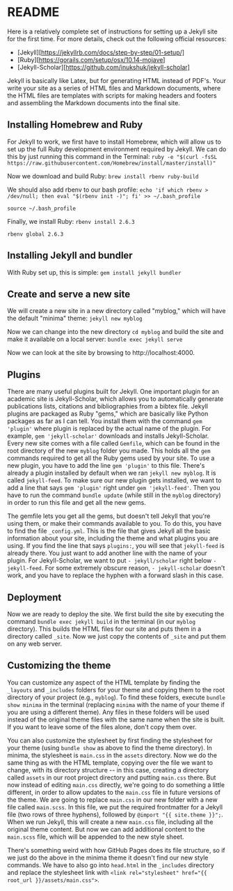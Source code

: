 # README

Here is a relatively complete set of instructions for setting up a Jekyll site for the first time. For more details, check out the following official resources:
- [Jekyll][https://jekyllrb.com/docs/step-by-step/01-setup/]
- [Ruby][https://gorails.com/setup/osx/10.14-mojave]
- [Jekyll-Scholar][https://github.com/inukshuk/jekyll-scholar]

Jekyll is basically like Latex, but for generating HTML instead of PDF's. Your write your site as a series of HTML files and Markdown documents, where the HTML files are templates with scripts for making headers and footers and assembling the Markdown documents into the final site.

## Installing Homebrew and Ruby
For Jekyll to work, we first have to install Homebrew, which will allow us to set up the full Ruby development environment required by Jekyll. We can do this by just running this command in the Terminal:
`ruby -e "$(curl -fsSL https://raw.githubusercontent.com/Homebrew/install/master/install)"`

Now we download and build Ruby:
`brew install rbenv ruby-build`

We should also add rbenv to our bash profile:
`echo 'if which rbenv > /dev/null; then eval "$(rbenv init -)"; fi' >> ~/.bash_profile`

`source ~/.bash_profile`

Finally, we install Ruby:
`rbenv install 2.6.3`

`rbenv global 2.6.3`

## Installing Jekyll and bundler
With Ruby set up, this is simple:
`gem install jekyll bundler`

## Create and serve a new site
We will create a new site in a new directory called "myblog," which will have the default "minima" theme:
`jekyll new myblog`

Now we can change into the new directory
`cd myblog`
and build the site and make it available on a local server:
`bundle exec jekyll serve`

Now we can look at the site by browsing to http://localhost:4000.

## Plugins
There are many useful plugins built for Jekyll. One important plugin for an academic site is Jekyll-Scholar, which allows you to automatically generate publications lists, citations and bibliographies from a bibtex file. Jekyll plugins are packaged as Ruby "gems," which are basically like Python packages as far as I can tell. You install them with the command `gem 'plugin'` where plugin is replaced by the actual name of the plugin. For example, `gem 'jekyll-scholar'` downloads and installs Jekyll-Scholar. Every new site comes with a file called `Gemfile`, which can be found in the root directory of the new `myblog` folder you made. This holds all the `gem` commands required to get all the Ruby gems used by your site. To use a new plugin, you have to add the line `gem 'plugin'` to this file. There's already a plugin installed by default when we ran `jekyll new myblog`. It is called `jekyll-feed`. To make sure our new plugin gets installed, we want to add a line that says `gem 'plugin'` right under `gem 'jekyll-feed'`. Then you have to run the command `bundle update` (while still in the `myblog` directory) in order to run this file and get all the new gems. 

The gemfile lets you get all the gems, but doesn't tell Jekyll that you're using them, or make their commands available to you. To do this, you have to find the file `_config.yml`. This is the file that gives Jekyll all the basic information about your site, including the theme and what plugins you are using. If you find the line that says `plugins:`, you will see that `jekyll-feed` is already there. You just want to add another line with the name of your plugin. For Jekyll-Scholar, we want to put `- jekyll/scholar` right below `- jekyll-feed`. For some extremely obscure reason, `- jekyll-scholar` doesn't work, and you have to replace the hyphen with a forward slash in this case.

## Deployment
Now we are ready to deploy the site. We first build the site by executing the command `bundle exec jekyll build` in the terminal (in our `myblog` directory). This builds the HTML files for our site and puts them in a directory called `_site`. Now we just copy the contents of `_site` and put them on any web server.

## Customizing the theme
You can customize any aspect of the HTML template by finding the `_layouts` and `_includes` folders for your theme and copying them to the root directory of your project (e.g., `myblog`). To find these folders, execute `bundle show minima` in the terminal (replacing `minima` with the name of your theme if you are using a different theme). Any files in these folders will be used instead of the original theme files with the same name when the site is built. If you want to leave some of the files alone, don't copy them over. 

You can also customize the stylesheet by first finding the stylesheet for your theme (using `bundle show` as above to find the theme directory). In minima, the stylesheet is `main.css` in the `assets` directory. Now we do the same thing as with the HTML template, copying over the file we want to change, with its directory structure -- in this case, creating a directory called `assets` in our root project directory and putting `main.css` there. But now instead of editing `main.css` directly, we're going to do something a little different, in order to allow updates to the `main.css` file in future versions of the theme. We are going to replace `main.css` in our new folder with a new file called `main.scss`. In this file, we put the required frontmatter for a Jekyll file (two rows of three hyphens), followed by `@import "{{ site.theme }}";`. When we run Jekyll, this will create a new `main.css` file, including all the original theme content. But now we can add additional content to the `main.scss` file, which will be appended to the new style sheet.

There's something weird with how GitHub Pages does its file structure, so if we just do the above in the minima theme it doesn't find our new style commands. We have to also go into `head.html` in the `_includes` directory and replace the stylesheet link with `<link rel="stylesheet" href="{{ root_url }}/assets/main.css">`.